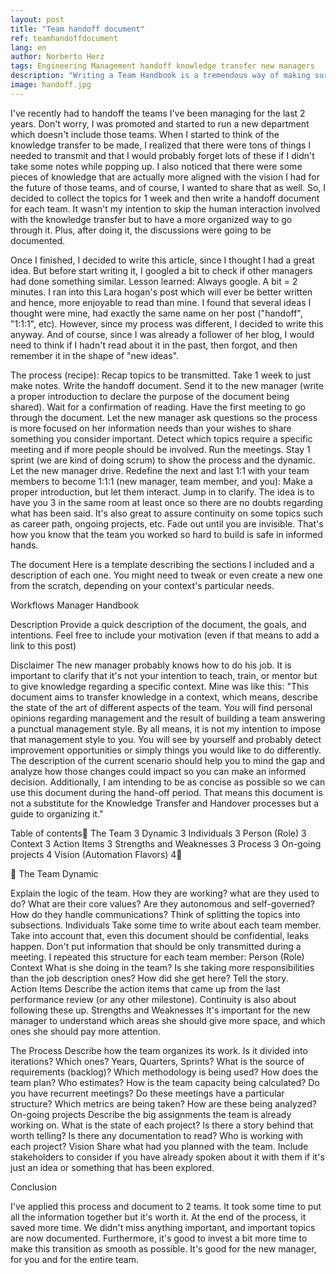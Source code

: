 ```yaml
---
layout: post
title: "Team handoff document"
ref: teamhandoffdocument
lang: en
author: Norberto Herz
tags: Engineering Management handoff knowledge transfer new managers
description: "Writing a Team Handbook is a tremendous way of making sure that your teams are in good and informed hands. And, at the same time, it's probably the best way of saying \"good look\" to the new managers"
image: handoff.jpg
---
```


I've recently had to handoff the teams I've been managing for the last 2 years. Don't worry, I was promoted and started to run a new department which doesn't include those teams. When I started to think of the knowledge transfer to be made, I realized that there were tons of things I needed to transmit and that I would probably forget lots of these if I didn't take some notes while popping up. I also noticed that there were some pieces of knowledge that are actually more aligned with the vision I had for the future of those teams, and of course, I wanted to share that as well. So, I decided to collect the topics for 1 week and then write a handoff document for each team. It wasn't my intention to skip the human interaction involved with the knowledge transfer but to have a more organized way to go through it. Plus, after doing it, the discussions were going to be documented.

Once I finished, I decided to write this article, since I thought I had a great idea. But before start writing it, I googled a bit to check if other managers had done something similar. Lesson learned: Always google. A bit = 2 minutes. I ran into this Lara hogan's post which will ever be better written and hence, more enjoyable to read than mine. I found that several ideas I thought were mine, had exactly the same name on her post ("handoff", "1:1:1", etc). However, since my process was different, I decided to write this anyway. And of course, since I was already a follower of her blog, I would need to think if I hadn't read about it in the past, then forgot, and then remember it in the shape of "new ideas".

The process (recipe):
Recap topics to be transmitted. Take 1 week to just make notes.
Write the handoff document.
Send it to the new manager (write a proper introduction to declare the purpose of the document being shared).
Wait for a confirmation of reading.
Have the first meeting to go through the document. Let the new manager ask questions so the process is more focused on her information needs than your wishes to share something you consider important.
Detect which topics require a specific meeting and if more people should be involved.
Run the meetings.
Stay 1 sprint (we are kind of doing scrum) to show the process and the dynamic. Let the new manager drive.
Redefine the next and last 1:1 with your team members to become 1:1:1 (new manager, team member, and you): Make a proper introduction, but let them interact. Jump in to clarify. The idea is to have you 3 in the same room at least once so there are no doubts regarding what has been said. It's also great to assure continuity on some topics such as career path, ongoing projects, etc.
Fade out until you are invisible. That's how you know that the team you worked so hard to build is safe in informed hands.

The document
Here is a template describing the sections I included and a description of each one. You might need to tweak or even create a new one from the scratch, depending on your context's particular needs.

Workflows Manager Handbook

Description
Provide a quick description of the document, the goals, and intentions. Feel free to include your motivation (even if that means to add a link to this post)

Disclaimer
The new manager probably knows how to do his job. It is important to clarify that it's not your intention to teach, train, or mentor but to give knowledge regarding a specific context. Mine was like this: "This document aims to transfer knowledge in a context, which means, describe the state of the art of different aspects of the team. You will find personal opinions regarding management and the result of building a team answering a punctual management style. By all means, it is not my intention to impose that management style to you. You will see by yourself and probably detect improvement opportunities or simply things you would like to do differently. The description of the current scenario should help you to mind the gap and analyze how those changes could impact so you can make an informed decision.
Additionally, I am intending to be as concise as possible so we can use this document during the hand-off period. That means this document is not a substitute for the Knowledge Transfer and Handover processes but a guide to organizing it."

Table of contents
The Team	3
Dynamic	3
Individuals	3
Person (Role)	3
Context	3
Action Items	3
Strengths and Weaknesses	3
Process	3
On-going projects	4
Vision (Automation Flavors)	4


The Team
Dynamic

Explain the logic of the team. How they are working? what are they used to do? What are their core values? Are they autonomous and self-governed? How do they handle communications? Think of splitting the topics into subsections.
Individuals
Take some time to write about each team member. Take into account that, even this document should be confidential, leaks happen. Don't put information that should be only transmitted during a meeting. I repeated this structure for each team member:
Person (Role)
Context
What is she doing in the team? Is she taking more responsibilities than the job description ones? How did she get here? Tell the story.   
Action Items
Describe the action items that came up from the last performance review (or any other milestone). Continuity is also about following these up.
Strengths and Weaknesses
It's important for the new manager to understand which areas she should give more space, and which ones she should pay more attention.

The Process
Describe how the team organizes its work. Is it divided into iterations? Which ones? Years, Quarters, Sprints? What is the source of requirements (backlog)? Which methodology is being used? How does the team plan? Who estimates? How is the team capacity being calculated? Do you have recurrent meetings? Do these meetings have a particular structure? Which metrics are being taken? How are these being analyzed?
On-going projects
Describe the big assignments the team is already working on. What is the state of each project? Is there a story behind that worth telling? Is there any documentation to read? Who is working with each project?
Vision
Share what had you planned with the team. Include stakeholders to consider if you have already spoken about it with them if it's just an idea or something that has been explored.


Conclusion

I've applied this process and document to 2 teams. It took some time to put all the information together but it's worth it. At the end of the process, it saved more time. We didn't miss anything important, and important topics are now documented. Furthermore, it's good to invest a bit more time to make this transition as smooth as possible. It's good for the new manager, for you and for the entire team.


